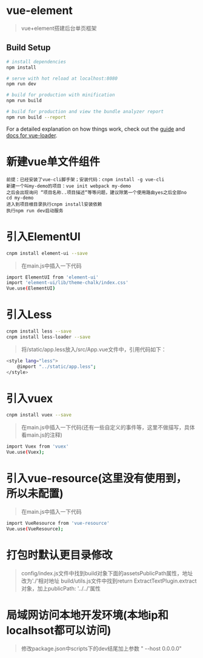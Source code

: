 # vue-element

> vue+element搭建后台单页框架

## Build Setup

``` bash
# install dependencies
npm install

# serve with hot reload at localhost:8080
npm run dev

# build for production with minification
npm run build

# build for production and view the bundle analyzer report
npm run build --report
```

For a detailed explanation on how things work, check out the [guide](http://vuejs-templates.github.io/webpack/) and [docs for vue-loader](http://vuejs.github.io/vue-loader).

# 新建vue单文件组件
    前提：已经安装了vue-cli脚手架；安装代码：cnpm install -g vue-cli
    新建一个叫my-demo的项目：vue init webpack my-demo
    之后会出现询问 “项目名称..项目描述“等等问题，建议除第一个使用路由yes之后全部no
    cd my-demo
    进入到项目根目录执行cnpm install安装依赖
    执行npm run dev启动服务

# 引入ElementUI
``` bash
cnpm install element-ui --save
```
> 在main.js中插入一下代码
``` bash
import ElementUI from 'element-ui'
import 'element-ui/lib/theme-chalk/index.css'
Vue.use(ElementUI)
```

# 引入Less
``` bash
cnpm install less --save
cnpm install less-loader --save
```
> 将/static/app.less放入/src/App.vue文件中，引用代码如下：
``` bash
<style lang="less">
    @import "../static/app.less";
</style>
```

# 引入vuex
``` bash
cnpm install vuex --save
```
> 在main.js中插入一下代码(还有一些自定义的事件等，这里不做描写，具体看main.js的注释)
``` bash
import Vuex from 'vuex'
Vue.use(Vuex);
```

# 引入vue-resource(这里没有使用到，所以未配置)
> 在main.js中插入一下代码
``` bash
import VueResource from 'vue-resource'
Vue.use(VueResource);
```


# 打包时默认更目录修改
> config/index.js文件中找到build对象下面的assetsPublicPath属性，地址改为'./'相对地址
> build/utils.js文件中找到return ExtractTextPlugin.extract对象，加上publicPath: '../../'属性

# 局域网访问本地开发环境(本地ip和localhsot都可以访问)
> 修改package.json中scripts下的dev结尾加上参数 " --host 0.0.0.0"